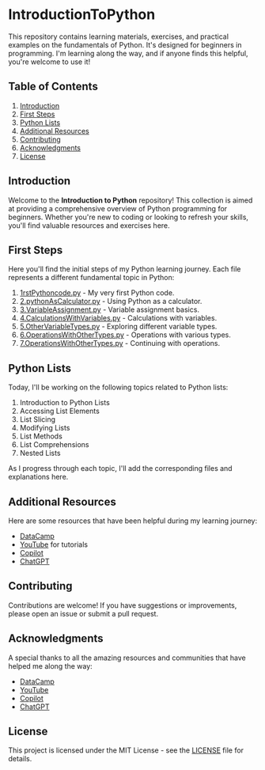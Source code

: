 # IntroductionToPython

This repository contains learning materials, exercises, and practical examples on the fundamentals of Python. It's designed for beginners in programming. I'm learning along the way, and if anyone finds this helpful, you're welcome to use it!

## Table of Contents
1. [Introduction](#introduction)
2. [First Steps](#first-steps)
3. [Python Lists](#python-lists)
4. [Additional Resources](#additional-resources)
5. [Contributing](#contributing)
6. [Acknowledgments](#acknowledgments)
7. [License](#license)

## Introduction
Welcome to the **Introduction to Python** repository! This collection is aimed at providing a comprehensive overview of Python programming for beginners. Whether you're new to coding or looking to refresh your skills, you'll find valuable resources and exercises here.

## First Steps
Here you'll find the initial steps of my Python learning journey. Each file represents a different fundamental topic in Python:

1. [1rstPythoncode.py](1rstPythoncode.py) - My very first Python code.
2. [2.pythonAsCalculator.py](2.pythonAsCalculator.py) - Using Python as a calculator.
3. [3.VariableAssignment.py](3.VariableAssignment.py) - Variable assignment basics.
4. [4.CalculationsWithVariables.py](4.CalculationsWithVariables.py) - Calculations with variables.
5. [5.OtherVariableTypes.py](5.OtherVariableTypes.py) - Exploring different variable types.
6. [6.OperationsWithOtherTypes.py](6.OperationsWithOtherTypes.py) - Operations with various types.
7. [7.OperationsWithOtherTypes.py](7.OperationsWithOtherTypes.py) - Continuing with operations.

## Python Lists
Today, I'll be working on the following topics related to Python lists:
1. Introduction to Python Lists
2. Accessing List Elements
3. List Slicing
4. Modifying Lists
5. List Methods
6. List Comprehensions
7. Nested Lists

As I progress through each topic, I'll add the corresponding files and explanations here.

## Additional Resources
Here are some resources that have been helpful during my learning journey:
- [DataCamp](https://www.datacamp.com/)
- [YouTube](https://www.youtube.com/) for tutorials
- [Copilot](https://copilot.com/)
- [ChatGPT]([https://copilot.com/](https://chatgpt.com/?model=auto))

## Contributing
Contributions are welcome! If you have suggestions or improvements, please open an issue or submit a pull request.

## Acknowledgments
A special thanks to all the amazing resources and communities that have helped me along the way:
- [DataCamp](https://www.datacamp.com/)
- [YouTube](https://www.youtube.com/)
- [Copilot](https://copilot.com/)
- [ChatGPT]([https://copilot.com/](https://chatgpt.com/?model=auto))

## License
This project is licensed under the MIT License - see the [LICENSE](MITLicense) file for details.
